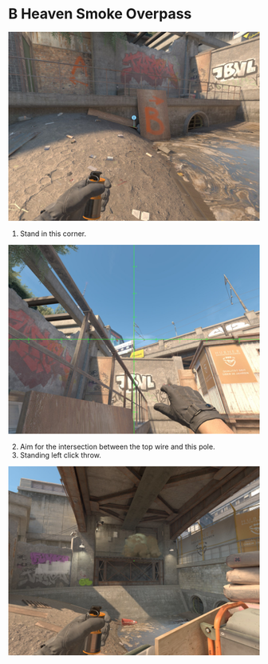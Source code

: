 # B Heaven Smoke Overpass

![Spot](./pos.jpg)

1. Stand in this corner.

![Aim](./aim.jpg)

2. Aim for the intersection between the top wire and this pole.
3. Standing left click throw.

![Result](./res.jpg)